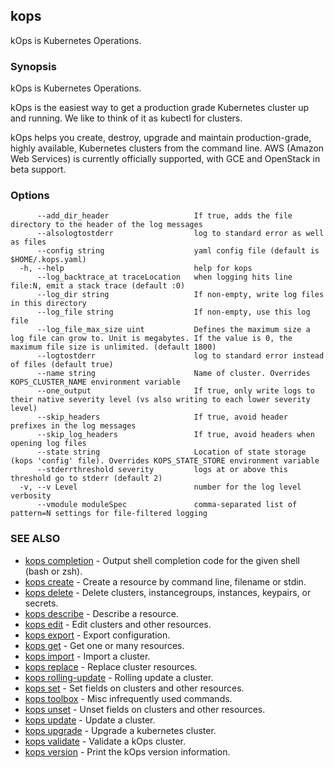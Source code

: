 
<!--- This file is automatically generated by make gen-cli-docs; changes should be made in the go CLI command code (under cmd/kops) -->

## kops

kOps is Kubernetes Operations.

### Synopsis

kOps is Kubernetes Operations.

 kOps is the easiest way to get a production grade Kubernetes cluster up and running. We like to think of it as kubectl for clusters.

 kOps helps you create, destroy, upgrade and maintain production-grade, highly available, Kubernetes clusters from the command line. AWS (Amazon Web Services) is currently officially supported, with GCE and OpenStack in beta support.

### Options

```
      --add_dir_header                   If true, adds the file directory to the header of the log messages
      --alsologtostderr                  log to standard error as well as files
      --config string                    yaml config file (default is $HOME/.kops.yaml)
  -h, --help                             help for kops
      --log_backtrace_at traceLocation   when logging hits line file:N, emit a stack trace (default :0)
      --log_dir string                   If non-empty, write log files in this directory
      --log_file string                  If non-empty, use this log file
      --log_file_max_size uint           Defines the maximum size a log file can grow to. Unit is megabytes. If the value is 0, the maximum file size is unlimited. (default 1800)
      --logtostderr                      log to standard error instead of files (default true)
      --name string                      Name of cluster. Overrides KOPS_CLUSTER_NAME environment variable
      --one_output                       If true, only write logs to their native severity level (vs also writing to each lower severity level)
      --skip_headers                     If true, avoid header prefixes in the log messages
      --skip_log_headers                 If true, avoid headers when opening log files
      --state string                     Location of state storage (kops 'config' file). Overrides KOPS_STATE_STORE environment variable
      --stderrthreshold severity         logs at or above this threshold go to stderr (default 2)
  -v, --v Level                          number for the log level verbosity
      --vmodule moduleSpec               comma-separated list of pattern=N settings for file-filtered logging
```

### SEE ALSO

* [kops completion](kops_completion.md)	 - Output shell completion code for the given shell (bash or zsh).
* [kops create](kops_create.md)	 - Create a resource by command line, filename or stdin.
* [kops delete](kops_delete.md)	 - Delete clusters, instancegroups, instances, keypairs, or secrets.
* [kops describe](kops_describe.md)	 - Describe a resource.
* [kops edit](kops_edit.md)	 - Edit clusters and other resources.
* [kops export](kops_export.md)	 - Export configuration.
* [kops get](kops_get.md)	 - Get one or many resources.
* [kops import](kops_import.md)	 - Import a cluster.
* [kops replace](kops_replace.md)	 - Replace cluster resources.
* [kops rolling-update](kops_rolling-update.md)	 - Rolling update a cluster.
* [kops set](kops_set.md)	 - Set fields on clusters and other resources.
* [kops toolbox](kops_toolbox.md)	 - Misc infrequently used commands.
* [kops unset](kops_unset.md)	 - Unset fields on clusters and other resources.
* [kops update](kops_update.md)	 - Update a cluster.
* [kops upgrade](kops_upgrade.md)	 - Upgrade a kubernetes cluster.
* [kops validate](kops_validate.md)	 - Validate a kOps cluster.
* [kops version](kops_version.md)	 - Print the kOps version information.

